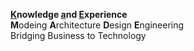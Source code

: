 <b><u>K</u>nowledge <u>a</u>nd <u>E</u>xperience</b>  
<b>M</b>odeing <b>A</b>rchitecture <b>D</b>esign <b>E</b>ngineering  
Bridging Business to Technology

<!---
kae-made/kae-made is a ✨ special ✨ repository because its `README.md` (this file) appears on your GitHub profile.
You can click the Preview link to take a look at your changes.
--->
